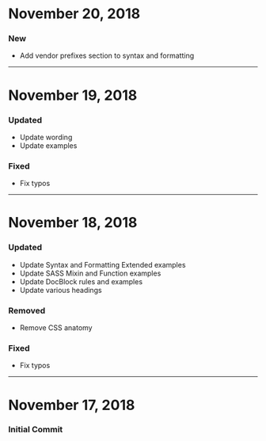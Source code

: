 # November 20, 2018

### New
- Add vendor prefixes section to syntax and formatting


-----

# November 19, 2018

### Updated
- Update wording
- Update examples

### Fixed
- Fix typos


-----


# November 18, 2018

### Updated
- Update Syntax and Formatting Extended examples
- Update SASS Mixin and Function examples
- Update DocBlock rules and examples
- Update various headings

### Removed
- Remove CSS anatomy

### Fixed
- Fix typos


-----


# November 17, 2018

### Initial Commit
